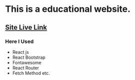 # This is a educational website.
## [Site Live Link](https://distracted-mclean-a16565.netlify.app/) 
### Here I Used
- React js
- React Bootstrap
- Fontawesome
- React Router
- Fetch Method etc.